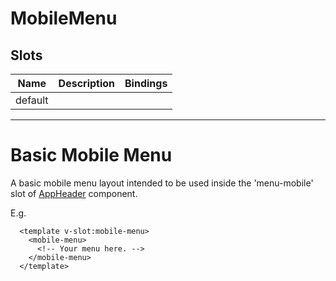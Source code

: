 # MobileMenu

## Slots

| Name    | Description | Bindings |
| ------- | ----------- | -------- |
| default |             |          |

---

# Basic Mobile Menu

A basic mobile menu layout intended to be used inside the 'menu-mobile' slot of [AppHeader](../AppHeader/) component.

E.g.

```
  <template v-slot:mobile-menu>
    <mobile-menu>
      <!-- Your menu here. -->
    </mobile-menu>
  </template>
```
